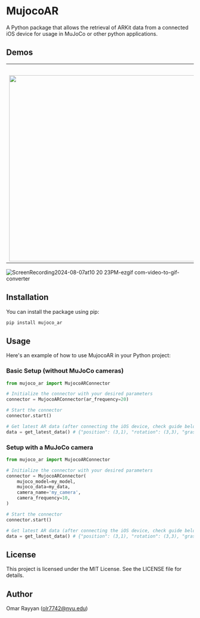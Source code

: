 
# MujocoAR

A Python package that allows the retrieval of ARKit data from a connected iOS device for usage in MuJoCo or other python applications.

## Demos

<table>
  <tr>
    <th colspan="4">
          <a href="https://github.com/omarrayyann/mujoco_fruit_picking" target="_blank">MuJoCo Fruits Pick and Place</a>
      </th>
  </tr>
  <tr>
    <td><img src="https://github.com/user-attachments/assets/1d74ddb7-1f43-4ce4-b994-327d4071eac5" width="500px" /></td>
    <td><img src="https://github.com/user-attachments/assets/8fd2b0ae-f90a-4df5-b114-3feac7c87e37" width="500px" /></td>
    <td><img src="https://github.com/user-attachments/assets/286428d9-93bf-456b-9ef1-322793c0bb3a" width="500px" /></td>
    <td><img src="https://github.com/user-attachments/assets/3d496ce1-0b5d-4a1f-a6d2-dc2e19d1e3d8" width="500px" /></td>
  </tr>
</table>

![ScreenRecording2024-08-07at10 20 23PM-ezgif com-video-to-gif-converter](https://github.com/user-attachments/assets/91647d6e-e0af-426d-a2b1-7df453b8c8a6)

## Installation

You can install the package using pip:

```bash
pip install mujoco_ar
```

## Usage

Here's an example of how to use MujocoAR in your Python project:

### Basic Setup (without MuJoCo cameras)

```python
from mujoco_ar import MujocoARConnector

# Initialize the connector with your desired parameters
connector = MujocoARConnector(ar_frequency=20)

# Start the connector
connector.start()

# Get latest AR data (after connecting the iOS device, check guide below)
data = get_latest_data() # {"position": (3,1), "rotation": (3,3), "grasp": bool}
```

### Setup with a MuJoCo camera

```python
from mujoco_ar import MujocoARConnector

# Initialize the connector with your desired parameters
connector = MujocoARConnector(
    mujoco_model=my_model, 
    mujoco_data=my_data, 
    camera_name='my_camera',
    camera_frequency=10,
)

# Start the connector
connector.start()

# Get latest AR data (after connecting the iOS device, check guide below)
data = get_latest_data() # {"position": (3,1), "rotation": (3,3), "grasp": bool}
```

## License

This project is licensed under the MIT License. See the LICENSE file for details.

## Author

Omar Rayyan (olr7742@nyu.edu)
